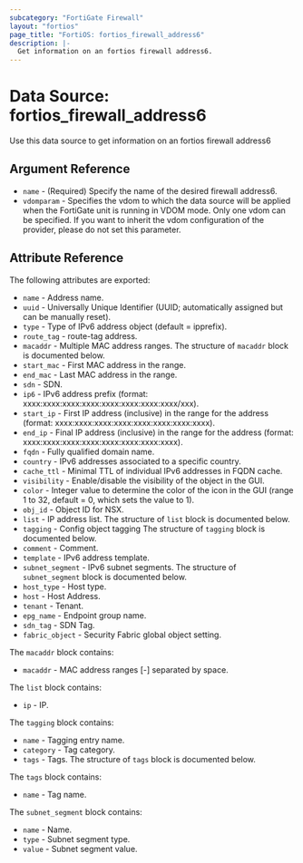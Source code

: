 ```yaml
---
subcategory: "FortiGate Firewall"
layout: "fortios"
page_title: "FortiOS: fortios_firewall_address6"
description: |-
  Get information on an fortios firewall address6.
---
```


# Data Source: fortios_firewall_address6
Use this data source to get information on an fortios firewall address6

## Argument Reference

* `name` - (Required) Specify the name of the desired firewall address6.
* `vdomparam` - Specifies the vdom to which the data source will be applied when the FortiGate unit is running in VDOM mode. Only one vdom can be specified. If you want to inherit the vdom configuration of the provider, please do not set this parameter.


## Attribute Reference

The following attributes are exported:

* `name` - Address name.
* `uuid` - Universally Unique Identifier (UUID; automatically assigned but can be manually reset).
* `type` - Type of IPv6 address object (default = ipprefix).
* `route_tag` - route-tag address.
* `macaddr` - Multiple MAC address ranges. The structure of `macaddr` block is documented below.
* `start_mac` - First MAC address in the range.
* `end_mac` - Last MAC address in the range.
* `sdn` - SDN.
* `ip6` - IPv6 address prefix (format: xxxx:xxxx:xxxx:xxxx:xxxx:xxxx:xxxx:xxxx/xxx).
* `start_ip` - First IP address (inclusive) in the range for the address (format: xxxx:xxxx:xxxx:xxxx:xxxx:xxxx:xxxx:xxxx).
* `end_ip` - Final IP address (inclusive) in the range for the address (format: xxxx:xxxx:xxxx:xxxx:xxxx:xxxx:xxxx:xxxx).
* `fqdn` - Fully qualified domain name.
* `country` - IPv6 addresses associated to a specific country.
* `cache_ttl` - Minimal TTL of individual IPv6 addresses in FQDN cache.
* `visibility` - Enable/disable the visibility of the object in the GUI.
* `color` - Integer value to determine the color of the icon in the GUI (range 1 to 32, default = 0, which sets the value to 1).
* `obj_id` - Object ID for NSX.
* `list` - IP address list. The structure of `list` block is documented below.
* `tagging` - Config object tagging The structure of `tagging` block is documented below.
* `comment` - Comment.
* `template` - IPv6 address template.
* `subnet_segment` - IPv6 subnet segments. The structure of `subnet_segment` block is documented below.
* `host_type` - Host type.
* `host` - Host Address.
* `tenant` - Tenant.
* `epg_name` - Endpoint group name.
* `sdn_tag` - SDN Tag.
* `fabric_object` - Security Fabric global object setting.

The `macaddr` block contains:

* `macaddr` - MAC address ranges <start>[-<end>] separated by space.

The `list` block contains:

* `ip` - IP.

The `tagging` block contains:

* `name` - Tagging entry name.
* `category` - Tag category.
* `tags` - Tags. The structure of `tags` block is documented below.

The `tags` block contains:

* `name` - Tag name.

The `subnet_segment` block contains:

* `name` - Name.
* `type` - Subnet segment type.
* `value` - Subnet segment value.

